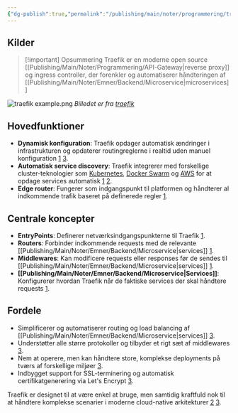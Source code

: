 ```yaml
---
{"dg-publish":true,"permalink":"/publishing/main/noter/programmering/traefik/","created":"2024-11-19T08:27:25.986+01:00"}
---
```


## Kilder
> [!important] Opsummering
> Traefik er en moderne open source [[Publishing/Main/Noter/Programmering/API-Gateway\|reverse proxy]] og ingress controller, der forenkler og automatiserer håndteringen af [[Publishing/Main/Noter/Emner/Backend/Microservice\|microservices]]



![traefik example.png](/img/user/Resource/98_Images/traefik%20example.png)
*Billedet er fra [traefik](https://traefik.io/traefik/)*
## Hovedfunktioner

- **Dynamisk konfiguration**: Traefik opdager automatisk ændringer i infrastrukturen og opdaterer routingreglerne i realtid uden manuel konfiguration [1](https://doc.traefik.io/traefik/getting-started/concepts/) [3](https://traefik.io/traefik/).
- **Automatisk service discovery**: Traefik integrerer med forskellige cluster-teknologier som [Kubernetes](https://kubernetes.io/), [Docker Swarm](https://docs.docker.com/engine/swarm/) og [AWS](https://aws.amazon.com/) for at opdage services automatisk [1](https://doc.traefik.io/traefik/getting-started/concepts/) [2](https://doc.traefik.io/traefik/).
- **Edge router**: Fungerer som indgangspunkt til platformen og håndterer al indkommende trafik baseret på definerede regler [1](https://doc.traefik.io/traefik/getting-started/concepts/).

## Centrale koncepter

- **EntryPoints**: Definerer netværksindgangspunkterne til Traefik [1](https://doc.traefik.io/traefik/getting-started/concepts/).
- **Routers**: Forbinder indkommende requests med de relevante [[Publishing/Main/Noter/Emner/Backend/Microservice\|services]] [1](https://doc.traefik.io/traefik/getting-started/concepts/).
- **Middlewares**: Kan modificere requests eller responses før de sendes til  [[Publishing/Main/Noter/Emner/Backend/Microservice\|services]] [1](https://doc.traefik.io/traefik/getting-started/concepts/).
- **[[Publishing/Main/Noter/Emner/Backend/Microservice\|Services]]**: Konfigurerer hvordan Traefik når de faktiske services der skal håndtere requests [1](https://doc.traefik.io/traefik/getting-started/concepts/).

## Fordele

- Simplificerer og automatiserer routing og load balancing af  [[Publishing/Main/Noter/Emner/Backend/Microservice\|services]] [3](https://traefik.io/traefik/).
- Understøtter alle større protokoller og tilbyder et rigt sæt af middlewares [3](https://traefik.io/traefik/).
- Nem at operere, men kan håndtere store, komplekse deployments på tværs af forskellige miljøer [3](https://traefik.io/traefik/).
- Indbygget support for SSL-terminering og automatisk certifikatgenerering via Let's Encrypt [3](https://traefik.io/traefik/).

Traefik er designet til at være enkel at bruge, men samtidig kraftfuld nok til at håndtere komplekse scenarier i moderne cloud-native arkitekturer [2](https://doc.traefik.io/traefik/) [3](https://traefik.io/traefik/).